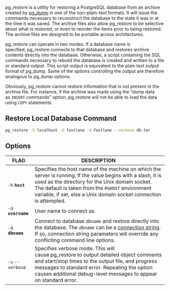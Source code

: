 pg_restore is a utility for restoring a PostgreSQL database from an archive created by [pg_dump](https://www.postgresql.org/docs/current/app-pgdump.html "pg_dump") in one of the non-plain-text formats. It will issue the commands necessary to reconstruct the database to the state it was in at the time it was saved. The archive files also allow pg_restore to be selective about what is restored, or even to reorder the items prior to being restored. The archive files are designed to be portable across architectures.

pg_restore can operate in two modes. If a database name is specified, pg_restore connects to that database and restores archive contents directly into the database. Otherwise, a script containing the SQL commands necessary to rebuild the database is created and written to a file or standard output. This script output is equivalent to the plain text output format of pg_dump. Some of the options controlling the output are therefore analogous to pg_dump options.

Obviously, pg_restore cannot restore information that is not present in the archive file. For instance, if the archive was made using the “dump data as `INSERT` commands” option, pg_restore will not be able to load the data using `COPY` statements.

## Restore Local Database Command

```bash
pg_restore -h localhost -U fastlane -d fastlane --verbose db.tar
```

## Options
FLAG | DESCRIPTION
---|---
`-h` **`host`** | Specifies the host name of the machine on which the server is running. If the value begins with a slash, it is used as the directory for the Unix domain socket. The default is taken from the `PGHOST` environment variable, if set, else a Unix domain socket connection is attempted.
`-U` **`username`** | User name to connect as.
`-d` **`dbname`** | Connect to database _`dbname`_ and restore directly into the database. The _`dbname`_ can be a [connection string](https://www.postgresql.org/docs/current/libpq-connect.html#LIBPQ-CONNSTRING "34.1.1. Connection Strings"). If so, connection string parameters will override any conflicting command line options.
`-v` `--verbose` | Specifies verbose mode. This will cause pg_restore to output detailed object comments and start/stop times to the output file, and progress messages to standard error. Repeating the option causes additional debug-level messages to appear on standard error.

